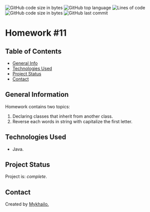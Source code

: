 ![GitHub code size in bytes](https://img.shields.io/github/languages/count/mypage-solutions/Lesson_11)
![GitHub top language](https://img.shields.io/github/languages/top/mypage-solutions/Lesson_11)
![Lines of code](https://img.shields.io/tokei/lines/github/mypage-solutions/Lesson_11)
![GitHub code size in bytes](https://img.shields.io/github/languages/code-size/mypage-solutions/Lesson_11)
![GitHub last commit](https://img.shields.io/github/last-commit/mypage-solutions/Lesson_11)

# Homework #11 

## Table of Contents

- [General Info](#general-information)
- [Technologies Used](#technologies-used)
- [Project Status](#project-status)
- [Contact](#contact)

## General Information

Homework contains two topics:
1. Declaring classes that inherit from another class.
2. Reverse each words in string with capitalize the first letter.
## Technologies Used

- Java.

## Project Status

Project is: _complete_.

## Contact

Created by [Mykhailo.](https://github.com/mypage-solutions)
